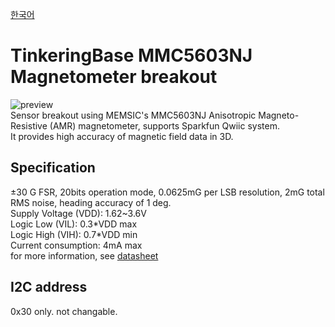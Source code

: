 [한국어](https://github.com/TinkeringBase/MMC5603-Module/blob/main/readme-ko.md)
# TinkeringBase MMC5603NJ Magnetometer breakout
![preview](https://github.com/TinkeringBase/MMC5603-Module/blob/main/3dpreview.png?raw=true)\
Sensor breakout using MEMSIC's MMC5603NJ Anisotropic Magneto-Resistive (AMR) magnetometer, supports Sparkfun Qwiic system. \
It provides high accuracy of magnetic field data in 3D.

## Specification
±30 G FSR, 20bits operation mode, 0.0625mG per LSB resolution, 2mG total RMS noise, heading accuracy of 1 deg. \
Supply Voltage (VDD): 1.62~3.6V \
Logic Low (VIL): 0.3\*VDD max \
Logic High (VIH): 0.7\*VDD min \
Current consumption: 4mA max \
for more information, see [datasheet](https://www.memsic.com/Public/Uploads/uploadfile/files/20220119/MMC5603NJDatasheetRev.B.pdf)

## I2C address
0x30 only. not changable.
